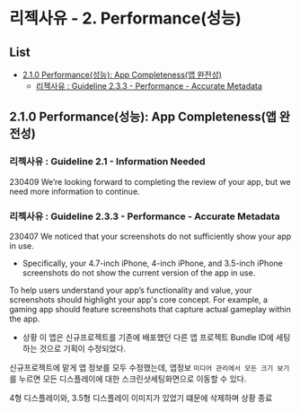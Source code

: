 # 리젝사유 - 2. Performance(성능)

## List
- [2.1.0 Performance(성능): App Completeness(앱 완전성)](#2.1.0-Performance(성능):-App-Completeness(앱-완전성))
    - [리젝사유 : Guideline 2.3.3 - Performance - Accurate Metadata](리젝사유-:-Guideline-2.1---Information-Needed)

## 2.1.0 Performance(성능): App Completeness(앱 완전성)

### 리젝사유 : Guideline 2.1 - Information Needed
230409
We’re looking forward to completing the review of your app, but we need more information to continue.




### 리젝사유 : Guideline 2.3.3 - Performance - Accurate Metadata
230407
We noticed that your screenshots do not sufficiently show your app in use. 

- Specifically, your 4.7-inch iPhone, 4-inch iPhone, and 3.5-inch iPhone screenshots do not show the current version of the app in use.

To help users understand your app’s functionality and value, your screenshots should highlight your app's core concept. For example, a gaming app should feature screenshots that capture actual gameplay within the app.

- 상황
이 앱은 신규프로젝트를 기존에 배포했던 다른 앱 프로젝트 Bundle ID에 세팅하는 것으로 기획이 수정되었다.

신규프로젝트에 맡게 앱 정보를 모두 수정했는데,  앱정보 `미디어 관리에서 모든 크기 보기`를 누르면 모든 디스플레이에 대한 스크린샷세팅화면으로 이동할 수 있다.  

4형 디스플레이와, 3.5형 디스플레이 이미지가 있었기 떄문에 삭제하며 상황 종료

